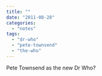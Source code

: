 ```yaml
---
title: ""
date: "2011-08-28"
categories: 
  - "notes"
tags: 
  - "dr-who"
  - "pete-townsend"
  - "the-who"
---
```


Pete Townsend as the new Dr Who?
